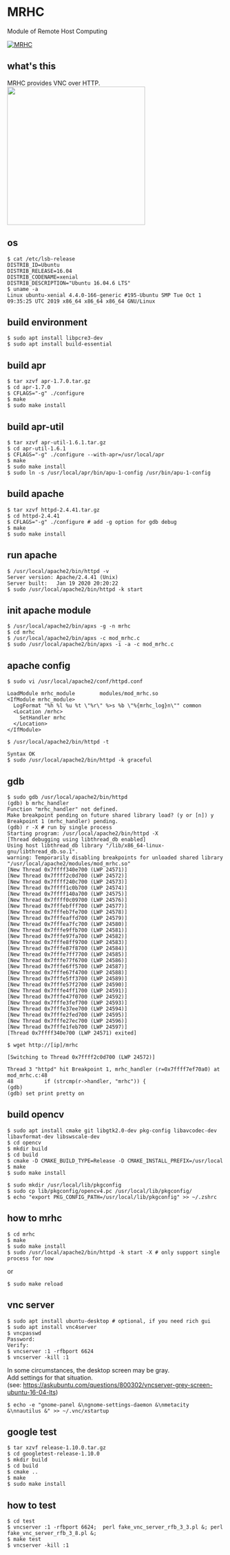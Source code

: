 # MRHC
Module of Remote Host Computing  

[![MRHC](https://github.com/8mamo10/mrhc/workflows/MRHC/badge.svg)](https://github.com/8mamo10/mrhc/actions?query=workflow%3AMRHC)

## what's this
MRHC provides VNC over HTTP.  
<img src="https://user-images.githubusercontent.com/562105/76103304-ce997f80-6014-11ea-9897-d07f14697cfd.png" width="320px">

## os
```
$ cat /etc/lsb-release
DISTRIB_ID=Ubuntu
DISTRIB_RELEASE=16.04
DISTRIB_CODENAME=xenial
DISTRIB_DESCRIPTION="Ubuntu 16.04.6 LTS"
$ uname -a
Linux ubuntu-xenial 4.4.0-166-generic #195-Ubuntu SMP Tue Oct 1 09:35:25 UTC 2019 x86_64 x86_64 x86_64 GNU/Linux
```

## build environment
```
$ sudo apt install libpcre3-dev
$ sudo apt install build-essential
```

## build apr
```
$ tar xzvf apr-1.7.0.tar.gz
$ cd apr-1.7.0
$ CFLAGS="-g" ./configure
$ make
$ sudo make install
```

## build apr-util
```
$ tar xzvf apr-util-1.6.1.tar.gz
$ cd apr-util-1.6.1
$ CFLAGS="-g" ./configure --with-apr=/usr/local/apr
$ make
$ sudo make install
$ sudo ln -s /usr/local/apr/bin/apu-1-config /usr/bin/apu-1-config
```

## build apache
```
$ tar xzvf httpd-2.4.41.tar.gz
$ cd httpd-2.4.41
$ CFLAGS="-g" ./configure # add -g option for gdb debug
$ make
$ sudo make install
```

## run apache
```
$ /usr/local/apache2/bin/httpd -v
Server version: Apache/2.4.41 (Unix)
Server built:   Jan 19 2020 20:20:22
$ sudo /usr/local/apache2/bin/httpd -k start
```

## init apache module
```
$ /usr/local/apache2/bin/apxs -g -n mrhc
$ cd mrhc
$ /usr/local/apache2/bin/apxs -c mod_mrhc.c
$ sudo /usr/local/apache2/bin/apxs -i -a -c mod_mrhc.c 
```

## apache config
```
$ sudo vi /usr/local/apache2/conf/httpd.conf
```

```
LoadModule mrhc_module        modules/mod_mrhc.so
<IfModule mrhc_module>
  LogFormat "%h %l %u %t \"%r\" %>s %b \"%{mrhc_log}n\"" common
  <Location /mrhc>
    SetHandler mrhc
  </Location>
</IfModule>
```

```
$ /usr/local/apache2/bin/httpd -t

Syntax OK
$ sudo /usr/local/apache2/bin/httpd -k graceful
```

## gdb
```
$ sudo gdb /usr/local/apache2/bin/httpd
(gdb) b mrhc_handler
Function "mrhc_handler" not defined.
Make breakpoint pending on future shared library load? (y or [n]) y
Breakpoint 1 (mrhc_handler) pending.
(gdb) r -X # run by single process
Starting program: /usr/local/apache2/bin/httpd -X
[Thread debugging using libthread_db enabled]
Using host libthread_db library "/lib/x86_64-linux-gnu/libthread_db.so.1".
warning: Temporarily disabling breakpoints for unloaded shared library "/usr/local/apache2/modules/mod_mrhc.so"
[New Thread 0x7ffff340e700 (LWP 24571)]
[New Thread 0x7ffff2c0d700 (LWP 24572)]
[New Thread 0x7ffff240c700 (LWP 24573)]
[New Thread 0x7ffff1c0b700 (LWP 24574)]
[New Thread 0x7ffff140a700 (LWP 24575)]
[New Thread 0x7ffff0c09700 (LWP 24576)]
[New Thread 0x7fffebfff700 (LWP 24577)]
[New Thread 0x7fffeb7fe700 (LWP 24578)]
[New Thread 0x7fffeaffd700 (LWP 24579)]
[New Thread 0x7fffea7fc700 (LWP 24580)]
[New Thread 0x7fffe9ffb700 (LWP 24581)]
[New Thread 0x7fffe97fa700 (LWP 24582)]
[New Thread 0x7fffe8ff9700 (LWP 24583)]
[New Thread 0x7fffe87f8700 (LWP 24584)]
[New Thread 0x7fffe7ff7700 (LWP 24585)]
[New Thread 0x7fffe77f6700 (LWP 24586)]
[New Thread 0x7fffe6ff5700 (LWP 24587)]
[New Thread 0x7fffe67f4700 (LWP 24588)]
[New Thread 0x7fffe5ff3700 (LWP 24589)]
[New Thread 0x7fffe57f2700 (LWP 24590)]
[New Thread 0x7fffe4ff1700 (LWP 24591)]
[New Thread 0x7fffe47f0700 (LWP 24592)]
[New Thread 0x7fffe3fef700 (LWP 24593)]
[New Thread 0x7fffe37ee700 (LWP 24594)]
[New Thread 0x7fffe2fed700 (LWP 24595)]
[New Thread 0x7fffe27ec700 (LWP 24596)]
[New Thread 0x7fffe1feb700 (LWP 24597)]
[Thread 0x7ffff340e700 (LWP 24571) exited]
```

```
$ wget http://[ip]/mrhc
```

```
[Switching to Thread 0x7ffff2c0d700 (LWP 24572)]

Thread 3 "httpd" hit Breakpoint 1, mrhc_handler (r=0x7ffff7ef70a0) at mod_mrhc.c:48
48          if (strcmp(r->handler, "mrhc")) {
(gdb)
(gdb) set print pretty on
```

## build opencv
```
$ sudo apt install cmake git libgtk2.0-dev pkg-config libavcodec-dev libavformat-dev libswscale-dev
$ cd opencv
$ mkdir build
$ cd build
$ cmake -D CMAKE_BUILD_TYPE=Release -D CMAKE_INSTALL_PREFIX=/usr/local
$ make
$ sudo make install
```

```
$ sudo mkdir /usr/local/lib/pkgconfig
$ sudo cp lib/pkgconfig/opencv4.pc /usr/local/lib/pkgconfig/
$ echo "export PKG_CONFIG_PATH=/usr/local/lib/pkgconfig" >> ~/.zshrc
```

## how to mrhc
```
$ cd mrhc
$ make
$ sudo make install
$ sudo /usr/local/apache2/bin/httpd -k start -X # only support single process for now
```

or

```
$ sudo make reload
```

## vnc server
```
$ sudo apt install ubuntu-desktop # optional, if you need rich gui
$ sudo apt install vnc4server
$ vncpasswd
Password:
Verify:
$ vncserver :1 -rfbport 6624
$ vncserver -kill :1
```

In some circumstances, the desktop screen may be gray.  
Add settings for that situation.  
(see: https://askubuntu.com/questions/800302/vncserver-grey-screen-ubuntu-16-04-lts)  
```
$ echo -e "gnome-panel &\ngnome-settings-daemon &\nmetacity &\nnautilus &" >> ~/.vnc/xstartup
```

## google test
```
$ tar xzvf release-1.10.0.tar.gz
$ cd googletest-release-1.10.0
$ mkdir build
$ cd build
$ cmake ..
$ make
$ sudo make install
```

## how to test
```
$ cd test
$ vncserver :1 -rfbport 6624;  perl fake_vnc_server_rfb_3_3.pl &; perl fake_vnc_server_rfb_3_8.pl &;
$ make test
$ vncserver -kill :1
```
